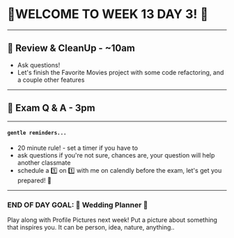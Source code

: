 # :tada:WELCOME TO WEEK 13 DAY 3! :tada:

---

## :school_satchel: Review & CleanUp - ~10am

- Ask questions!
- Let's finish the Favorite Movies project with some code refactoring, and a couple other features

---

## :school_satchel: Exam Q & A - 3pm

---

#### `gentle reminders...`

- 20 minute rule! - set a timer if you have to
- ask questions if you're not sure, chances are, your question will help another classmate
- schedule a :one: on :one: with me on calendly before the exam, let's get you prepared! :muscle:

---

### END OF DAY GOAL: :sparkler: Wedding Planner :sparkler:

Play along with Profile Pictures next week! Put a picture about something that inspires you. It can be person, idea, nature, anything..
